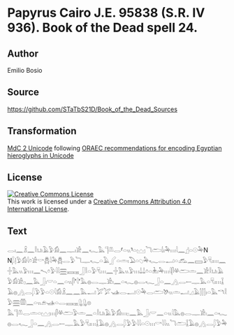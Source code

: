 # Papyrus Cairo J.E. 95838 (S.R. IV 936). Book of the Dead spell 24.

## Author 

Emilio Bosio

## Source 

https://github.com/STaTbS21D/Book_of_the_Dead_Sources

## Transformation 

[MdC 2 Unicode](https://statbs21d.github.io/mdc2unicode.html) following [ORAEC recommendations for encoding Egyptian hieroglyphs in Unicode](https://github.com/oraec/recommendations-encoding-hieroglyphs)

## License 

<a rel="license" href="http://creativecommons.org/licenses/by/4.0/"><img alt="Creative Commons License" style="border-width:0" src="https://i.creativecommons.org/l/by/4.0/88x31.png" /></a><br />This work is licensed under a <a rel="license" href="http://creativecommons.org/licenses/by/4.0/">Creative Commons Attribution 4.0 International License</a>.

## Text 

<hiero><rubrum>𓂋𓏤𓈖𓏎𓈖𓎛𓂓𓏤𓄿𓅱𓀁𓈖𓊃𓏤𓀀𓈖𓆑𓅓𓊹𓌨𓂋</rubrum>⸢𓏏𓏭⸣<rubrum>𓏏𓈉𓆓𓂧𓌃𓏤𓅆𓏥𓇋𓈖</rubrum>𓊨𓏏𓇳𓅆N<br>
N𓆄𓊤𓅱𓀁𓇋𓏌𓀀𓎡𓆣𓇋𓅆𓆣𓂋𓅱𓆓𓊃𓆑𓏏𓄿𓂾𓏏𓏛𓏤𓅐𓏏𓆇𓅆𓆑𓂋𓂝𓏏𓃹𓈖𓈙𓅱𓄛𓏤𓏥𓈖𓏶𓅓𓏭𓅱𓏥𓈖𓍇𓏌𓅱𓇋𓇋𓈗𓈘𓈇𓃀𓎛𓏏𓅱𓄛𓏥𓈖𓏶𓅓𓏭𓅱𓏥𓍑𓍑𓏌𓏏𓇔𓏤𓅆𓏥𓇋𓋴𓋬𓂧𓏛𓈖𓀀𓎛𓂓𓏤𓄿<br>
𓅱𓀁𓀀𓊪𓈖𓅓𓃀𓏤𓎟𓏏𓈖𓏏𓏭𓋴'𓇋'𓅓𓐍𓂋𓊃𓀀𓏤𓈖𓏏𓆑𓐍𓂋𓆑𓃀𓏏𓈖𓂻𓂋𓍿𓊃𓅓𓏏𓄛𓏤𓏥𓆼𓄿𓐍𓂻𓂋𓆄𓅱𓅱𓏏𓇳𓇋𓀁𓏎𓈖𓈖𓅓𓂝𓅯𓅯𓊛𓂋𓂝𓇳𓅆𓂋𓂧𓌗𓏭𓏛𓂝𓈎𓄿𓂭𓂭𓂭𓏤𓏏𓅓𓎔𓎛𓅱𓈗𓏃𓈖𓏏𓏭𓂉𓊛𓏏𓂋𓈘𓈇𓊮𓊮𓊖<br>
𓅓𓊹𓌨𓂋𓏛𓏏𓈉𓏥𓋴𓋬𓂧𓅱𓏛𓈖𓏏𓎛𓂓𓏤𓄿𓅱𓀁𓏥𓊪𓈖𓅓𓃀𓏤𓎟𓈖𓏏𓏭𓇋𓅓𓐍𓂋𓊃𓀀𓏤𓈖𓏏𓆑𓐍𓂋𓆑𓃀𓏏𓈖𓂻𓂋𓍿𓊃𓅓𓅱𓄛𓏤𓏥𓆼𓄿𓐍𓂻𓂋𓆄𓅱𓅱𓇋𓇋𓏏𓇳𓏥<rubrum>𓎡𓇋𓇋𓏭𓆓𓂧</rubrum>𓆼𓄿𓐍𓂻𓂋𓆄𓅱𓅆<br></hiero>